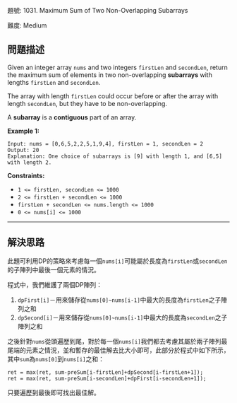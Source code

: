 題號: 1031. Maximum Sum of Two Non-Overlapping Subarrays

難度: Medium

## 問題描述

Given an integer array `nums` and two integers `firstLen` and `secondLen`, return the maximum sum of elements in two non-overlapping **subarrays** with lengths `firstLen` and `secondLen`.

The array with length `firstLen` could occur before or after the array with length `secondLen`, but they have to be non-overlapping.

A **subarray** is a **contiguous** part of an array.

**Example 1:**
```
Input: nums = [0,6,5,2,2,5,1,9,4], firstLen = 1, secondLen = 2
Output: 20
Explanation: One choice of subarrays is [9] with length 1, and [6,5] with length 2.
```

**Constraints:**

- `1 <= firstLen, secondLen <= 1000`
- `2 <= firstLen + secondLen <= 1000`
- `firstLen + secondLen <= nums.length <= 1000`
- `0 <= nums[i] <= 1000`

---
## 解決思路

此題可利用DP的策略來考慮每一個`nums[i]`可能屬於長度為`firstLen`或`secondLen`的子陣列中最後一個元素的情況。

程式中，我們維護了兩個DP陣列：
1. `dpFirst[i]`－用來儲存從`nums[0]~nums[i-1]`中最大的長度為`firstLen`之子陣列之和
2. `dpSecond[i]`－用來儲存從`nums[0]~nums[i-1]`中最大的長度為`secondLen`之子陣列之和

之後針對`nums`從頭遍歷到尾，對於每一個`nums[i]`我們都去考慮其屬於兩子陣列最尾端的元素之情況，並和暫存的最佳解去比大小即可，此部分於程式中如下所示，其中`sum`為`nums[0]`到`nums[i]`之和：

```cpp=
ret = max(ret, sum-preSum[i-firstLen]+dpSecond[i-firstLen+1]);
ret = max(ret, sum-preSum[i-secondLen]+dpFirst[i-secondLen+1]);
```

只要遍歷到最後即可找出最佳解。